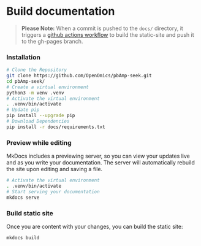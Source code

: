 # Build documentation  

> **Please Note:** When a commit is pushed to the `docs/` directory, it triggers a [github actions workflow](https://github.com/OpenOmics/pbAmp-seek/actions) to build the static-site and push it to the gh-pages branch.

### Installation
```bash
# Clone the Repository
git clone https://github.com/OpenOmics/pbAmp-seek.git
cd pbAmp-seek/
# Create a virtual environment
python3 -m venv .venv
# Activate the virtual environment
. .venv/bin/activate
# Update pip
pip install --upgrade pip
# Download Dependencies
pip install -r docs/requirements.txt
```

### Preview while editing  
MkDocs includes a previewing server, so you can view your updates live and as you write your documentation. The server will automatically rebuild the site upon editing and saving a file.  
```bash
# Activate the virtual environment
. .venv/bin/activate
# Start serving your documentation
mkdocs serve
```

### Build static site  
Once you are content with your changes, you can build the static site:  
```bash
mkdocs build
```
